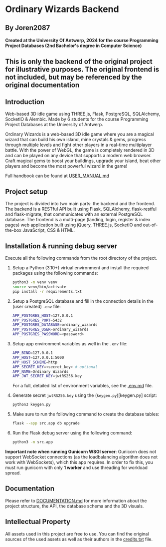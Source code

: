 # Ordinary Wizards Backend

## By Joren2087
#### Created at the University Of Antwerp, 2024 for the course Programming Project Databases (2nd Bachelor's degree in Computer Science)

## This is only the backend of the original project for illustrative purposes. The original frontend is not included, but may be referenced by the original documentation

## Introduction
Web-based 3D idle game using THREE.js, Flask, PostgreSQL, SQLAlchemy, SocketIO & Alembic. Made by 6 students for the course Programming Project Databases at the University of Antwerp.

Ordinary Wizards is a web-based 3D idle game where you are a magical wizard that can build his own island, mine crystals & gems, progress through multiple levels and fight other players in a real-time multiplayer battle. 
With the power of WebGL, the game is completely rendered in 3D and can be played on any device that supports a modern web browser. 
Craft magical gems to boost your buildings, upgrade your island, beat other players and become the most powerful wizard in the game!

Full handbook can be found at [USER_MANUAL.md](docs/USER_MANUAL.md)

## Project setup
The project is divided into two main parts: the backend and the frontend. The backend is a RESTful API built using Flask, SQLAlchemy, flask-restful and flask-migrate, that communicates with an external PostgreSQL database.
The frontend is a multi-page (landing, login, register & index pages) web application built using jQuery, THREE.js, SocketIO and out-of-the-box JavaScript, CSS & HTML.

## Installation & running debug server
Execute all the following commands from the root directory of the project.
1. Setup a Python (3.10+) virtual environment and install the required packages using the following commands:
    ```bash
    python3 -m venv venv
    source venv/bin/activate
    pip install -r requirements.txt
    ```

2. Setup a PostgreSQL database and fill in the connection details in the (user created) `.env` file:
    ```bash
    APP_POSTGRES_HOST=127.0.0.1
    APP_POSTGRES_PORT=5432
    APP_POSTGRES_DATABASE=ordinary_wizards
    APP_POSTGRES_USER=ordinary_wizards
    APP_POSTGRES_PASSWORD=<password>
    ```
3. Setup app environment variables as well in the `.env` file:
    ```bash
    APP_BIND=127.0.0.1
    APP_HOST=127.0.0.1:5000
    APP_HOST_SCHEME=http
    APP_SECRET_KEY=<secret_key> # optional
    APP_NAME=Ordinary Wizards
    APP_JWT_SECRET_KEY=jwtRS256.key
    ```
    For a full, detailed list of environment variables, see the [.env.md](docs/ENV.md) file.

4. Generate secret `jwtRS256.key` using the (`keygen.py`)[keygen.py] script:
    ```bash
    python3 keygen.py
    ```

5. Make sure to run the following command to create the database tables:
    ```bash
    flask --app src.app db upgrade
    ```
   
6. Run the Flask debug server using the following command:
    ```bash
    python3 -m src.app
    ```
   
**Important note when running Gunicorn WSGI server**: Gunicorn does not support WebSocket connections (as the loadbalancing algorithm does not work with WebSockets), which this app requires.
In order to fix this, you must run gunicorn with only **1 worker** and use threading for workload spread. 

## Documentation

Please refer to [DOCUMENTATION.md](docs/DOCUMENTATION.md) for more information about the project structure, the API, the database schema and the 3D visuals.

## Intellectual Property

All assets used in this project are free to use. You can find the original sources of the used assets as well as their authors in the [credits.txt](static/credits.txt) file.